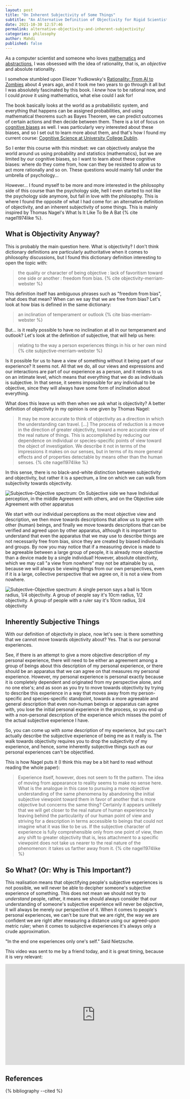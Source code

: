 ```yaml
---
layout: post
title: "On Inherent Subjectivity of Some Things"
subtitle: "An Alternative Definition of Objectivity for Rigid Scientists"
date: 2021-10-30 12:57:46
permalink: alternative-objectivity-and-inherent-subjectivity/
categories: philosophy
author: Mahdi
published: false
---
```


<!--https://postcognitivism.wordpress.com/2021/04/06/the-great-escape-can-we-transcend-our-own-conceptual-frameworks/
https://gatelessgateblog.wordpress.com/
https://www.sciencedirect.com/science/article/pii/S0388000121000802
Distinctions and Common Ground in Collective Epistemology-->

As a computer scientist and someone who loves [mathematics](/mathematical-induction-proving-tiling-methods) and [abstractions](/typoclassopedia-exercise-solutions), I was obsessed with the idea of rationality, that is, an _objective_ and absolute rationality.

I somehow stumbled upon Eliezer Yudkowsky's [Rationality: From AI to Zombies](https://www.readthesequences.com/) about 4 years ago, and it took me two years to go through it all but I was absolutely fascinated by this book. I _knew_ how to be rational now, and I could _prove_ it using mathematics, what else could I ask for!

The book basically looks at the world as a probabilistic system, and everything that happens can be assigned probabilities, and using mathematical theorems such as Bayes Theorem, we can predict outcomes of certain actions and then decide between them. There is a lot of focus on [cognitive biases](https://en.wikipedia.org/wiki/List_of_cognitive_biases) as well. I was particularly very interested about these biases, and so I set out to learn more about them, and that's how I found my current course: [Cognitive Science at University College Dublin](https://cogsci.ucd.ie).

So I enter this course with this mindset: we can objectively analyse the world around us using probability and statistics (mathematics), but we are limited by our cognitive biases, so I want to learn about these cognitive biases: where do they come from, how can they be resisted to allow us to act more rationally and so on. These questions would mainly fall under the umbrella of psychology...

However... I found myself to be more and more interested in the philosophy side of this course than the psychology side, hell I even started to not like the psychology side anymore, but fall in love with the philosophy. This is where I found the opposite of what I had come for: an alternative definition of objectivity, and an inherent subjectivity of some things. This is mainly inspired by Thomas Nagel's What Is It Like To Be A Bat {% cite nagel1974like %}.

What is Objectivity Anyway?
---------------------------

This is probably the main question here. What is objectivity? I don't think dictionary definitions are particularly authoritative when it comes to philosophy discussions, but I found this dictionary definition interesting to open the topic with:

> the quality or character of being objective : lack of favoritism toward one side or another : freedom from bias. {% cite objectivity-merriam-webster %}

This definition itself has ambiguous phrases such as "freedom from bias", what does that mean? When can we say that we are free from bias? Let's look at how bias is defined in the same dictionary:

> an inclination of temperament or outlook {% cite bias-merriam-webster %}

But... is it really possible to have no inclination at all in our temperament and outlook? Let's look at the definition of subjective, that will help us here:

> relating to the way a person experiences things in his or her own mind {% cite subjective-merriam-webster %}

Is it possible for us to have a view of something without it being part of our experience? It seems not. All that we do, all our views and expressions and our interactions are part of our experience as a person, and it relates to us on an intimate level, which means that everything that we do as individuals is subjective. In that sense, it seems impossible for any individual to be objective, since they will always have some form of inclination about everything.

What does this leave us with then when we ask what is objectivity? A better definition of objectivity in my opinion is one given by Thomas Nagel:

> It may be more accurate to think of objectivity as a direction in which the understanding can travel. [...] The process of reduction is a move in the direction of greater objectivity, toward a more accurate view of the real nature of things. This is accomplished by reducing our dependence on individual or species-specific points of view toward the object of investigation. We describe it not in terms of the impressions it makes on our senses, but in terms of its more general effects and of properties detectable by means other than the human senses. {% cite nagel1974like %}

In this sense, there is no black-and-white distinction between subjectivity and objectivity, but rather it is a spectrum, a line on which we can walk from subjectivity towards objectivity.

![Subjective-Objective spectrum: On Subjective side we have Individual perception, in the middle Agreement with others, and on the Objective side Agreement with other apparatus](/img/inherent-subjectivity/subjective-objective.png)

We start with our individual perceptions as the most objective view and description, we then move towards descriptions that allow us to agree with other (human) beings, and finally we move towards descriptions that can be verified and agreed upon by other apparatus, although it is important to understand that even the apparatus that we may use to describe things are not necessarily free from bias, since they are created by biased individuals and groups. By now you may notice that if a measuring device is made to be agreeable between a large group of people, it is already more objective than a device made by a single individual! However, absolute objectivity, which we may call "a view from nowhere" may not be attainable by us, because we will always be viewing things from our own perspectives, even if it is a large, collective perspective that we agree on, it is not a view from nowhere.

![Subjective-Objective spectrum: A single person says a ball is 10cm radius, 1/4 objectivity. A group of people say it's 10cm radius, 1/2 objectivity. A group of people with a ruler say it's 10cm radius, 3/4 objectivity](/img/inherent-subjectivity/subjective-objective-example.png)

Inherently Subjective Things
----------------------------

With our definition of objectivity in place, now let's see: is there something that we cannot move towards objectivity about? Yes. That is our personal experiences.

See, if there is an attempt to give a more objective description of _my_ personal experience, there will need to be either an agreement among a group of beings about this description of my personal experience, or there should be an apparatus that we can agree on that measures my personal experience. However, my personal experience is personal exactly because it is completely dependent and originated from my perspective alone, and no one else's; and as soon as you try to move towards objectivity by trying to describe this experience in a way that moves away from my person-specific and species-specific standpoint, towards a more agreeable and general description that even non-human beings or apparatus can agree with, you lose the initial personal experience in the process, so you end up with a non-personal description of the experience which misses the point of the actual subjective experience I have.

So, you can come up with _some_ description of my experience, but you can't actually describe the subjective experience of being me as it really is. The walk towards objectivity requires you to drop the subjectivity of my experience, and hence, some inherently subjective things such as our personal experiences can't be objectified.

This is how Nagel puts it (I think this may be a bit hard to read without reading the whole paper):

>  Experience itself, however, does not seem to fit the pattern. The idea of moving from appearance to reality seems to make no sense here. What is the analogue in this case to pursuing a more objective understanding of the same phenomena by abandoning the initial subjective viewpoint toward them in favor of another that is more objective but concerns the same thing? Certainly it appears unlikely that we will get closer to the real nature of human experience by leaving behind the particularity of our human point of view and striving for a description in terms accessible to beings that could not imagine what it was like to be us. If the subjective character of experience is fully comprehensible only from one point of view, then any shift to greater objectivity that is, less attachment to a specific viewpoint does not take us nearer to the real nature of the phenomenon: it takes us farther away from it. {% cite nagel1974like %} 

So What? (Or: Why is This Important?)
----------------------

This realisation means that objectifying people's subjective experiences is not possible, we will never be able to decipher someone's subjective experience of something. This does not mean we should not try to _understand_ people, rather, it means we should always consider that our understanding of someone's subjective experience will never be objective, it will always be merely our perspective of it. When it comes to people's personal experiences, we can't be sure that we are right, the way we are confident we are right after measuring a distance using our agreed-upon metric ruler; when it comes to subjective experiences it's always only a crude approximation.

"In the end one experiences only one's self." Said Nietzsche.

This video was sent to me by a friend today, and it is great timing, because it is very relevant:

<iframe class="centered" width="560" height="315" src="https://www.youtube-nocookie.com/embed/oRG2jlQWCsY" title="Good Will Hunting | 'Your Move Chief' (HD) - Matt Damon, Robin Williams | MIRAMAX" frameborder="0" allow="picture-in-picture" allowfullscreen></iframe>

References
----------

{% bibliography --cited %}
